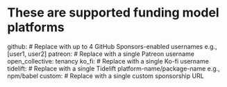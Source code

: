# These are supported funding model platforms

github: # Replace with up to 4 GitHub Sponsors-enabled usernames e.g., [user1, user2]
patreon: # Replace with a single Patreon username
open_collective: tenancy
ko_fi: # Replace with a single Ko-fi username
tidelift: # Replace with a single Tidelift platform-name/package-name e.g., npm/babel
custom: # Replace with a single custom sponsorship URL
